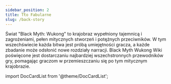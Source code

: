 ```yaml
---
sidebar_position: 2
title: Tło Fabularne
slug: /back-story
---
```


Świat "Black Myth: Wukong" to krajobraz wypełniony tajemnicą i zagrożeniami, pełen mitycznych stworzeń i potężnych przeciwników. W tym wszechświecie każda bitwa jest próbą umiejętności gracza, a każde zbadanie może odsłonić nowe rozdziały narracji. Black Myth Wukong Wiki poświęcone jest dostarczaniu najbardziej wszechstronnych przewodników gry, pomagając graczom w przemieszczaniu się po tym mitycznym krajobrazie.

import DocCardList from '@theme/DocCardList';

<DocCardList />